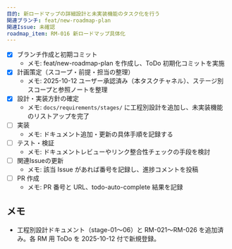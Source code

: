 ```yaml
---
目的: 新ロードマップの詳細設計と未実装機能のタスク化を行う
関連ブランチ: feat/new-roadmap-plan
関連Issue: 未確認
roadmap_item: RM-016 新ロードマップ具体化
---
```


- [x] ブランチ作成と初期コミット
  - メモ: feat/new-roadmap-plan を作成し、ToDo 初期化コミットを実施
- [x] 計画策定（スコープ・前提・担当の整理）
  - メモ: 2025-10-12 ユーザー承認済み（本タスクチャネル）、ステージ別スコープと参照ノートを整理
- [x] 設計・実装方針の確定
  - メモ: `docs/requirements/stages/` に工程別設計を追加し、未実装機能のリストアップを完了
- [ ] 実装
  - メモ: ドキュメント追加・更新の具体手順を記録する
- [ ] テスト・検証
  - メモ: ドキュメントレビューやリンク整合性チェックの手段を検討
- [ ] 関連Issueの更新
  - メモ: 該当 Issue があれば番号を記録し、進捗コメントを投稿
- [ ] PR 作成
  - メモ: PR 番号と URL、todo-auto-complete 結果を記録

## メモ
- 工程別設計ドキュメント（stage-01〜06）と RM-021〜RM-026 を追加済み。各 RM 用 ToDo を 2025-10-12 付で新規登録。

